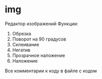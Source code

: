 # img
Редактор изображений
Функции: 
1. Обрезка
2. Поворот на 90 градусов
3. Склеивание
4. Негатив
5. Прозрачное наложение
6. Наложение

Все комментарии к коду в файле с кодом
